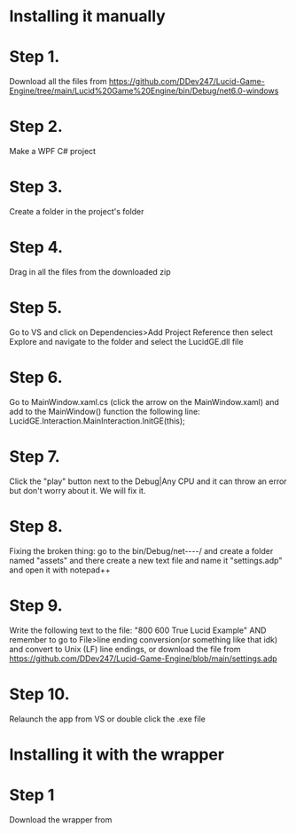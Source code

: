 # Installing it manually
 # Step 1. 
 Download all the files from https://github.com/DDev247/Lucid-Game-Engine/tree/main/Lucid%20Game%20Engine/bin/Debug/net6.0-windows
 # Step 2. 
 Make a WPF C# project
 # Step 3. 
 Create a folder in the project's folder
 # Step 4. 
 Drag in all the files from the downloaded zip
 # Step 5. 
 Go to VS and click on Dependencies>Add Project Reference then select Explore and navigate to the folder and select the LucidGE.dll file
 # Step 6. 
 Go to MainWindow.xaml.cs (click the arrow on the MainWindow.xaml) and add to the MainWindow() function the following line:
 LucidGE.Interaction.MainInteraction.InitGE(this);
 # Step 7. 
 Click the "play" button next to the Debug|Any CPU and it can throw an error but don't worry about it. We will fix it.
 # Step 8. 
 Fixing the broken thing: go to the bin/Debug/net----/ and create a folder named "assets" and there create a new text file and name it "settings.adp" and open it with notepad++
 # Step 9. 
 Write the following text to the file:
 "800
 600
 True
 Lucid Example" AND remember to go to File>line ending conversion(or something like that idk) and convert to Unix (LF) line endings, or download the file from https://github.com/DDev247/Lucid-Game-Engine/blob/main/settings.adp
 # Step 10. 
 Relaunch the app from VS or double click the .exe file
# Installing it with the wrapper
 # Step 1
 Download the wrapper from